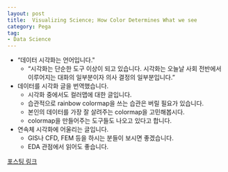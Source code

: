 ```yaml
---
layout: post
title:  Visualizing Science; How Color Determines What we see
category: Pega
tag:
- Data Science
---
```



- “데이터 시각화는 언어입니다."
    - “시각화는 단순한 도구 이상이 되고 있습니다. 시각화는 오늘날 사회 전반에서 이루어지는 대화의 일부분이자 의사 결정의 일부분입니다.”
- 데이터를 시각화 글을 번역했습니다.
    - 시각화 중에서도 컬러맵에 대한 글입니다.
    - 습관적으로 rainbow colormap을 쓰는 습관은 버릴 필요가 있습니다.
    - 본인의 데이터를 가장 잘 살려주는 colormap을 고민해봅시다.
    - colormap을 만들어주는 도구들도 나오고 있다고 합니다.
- 연속체 시각화에 어울리는 글입니다.
    - GIS나 CFD, FEM 등을 하시는 분들이 보시면 좋겠습니다.
    - EDA 관점에서 읽어도 좋습니다.

[포스팅 링크](https://jehyunlee.github.io/2020/07/08/Python-DS-19-vs_color/)